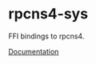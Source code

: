 # rpcns4-sys #
FFI bindings to rpcns4.

[Documentation](https://retep998.github.io/doc/rpcns4-sys/)
